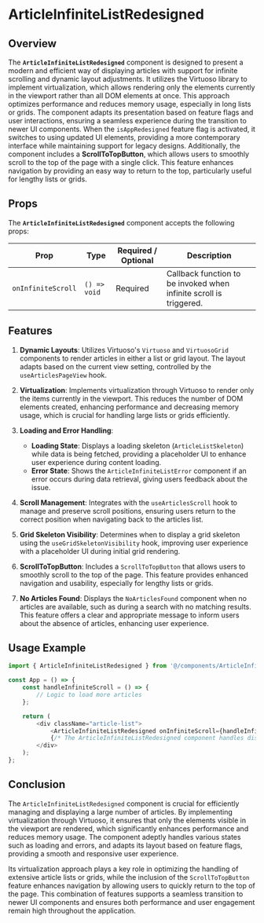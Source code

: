 # ArticleInfiniteListRedesigned

## Overview
The **`ArticleInfiniteListRedesigned`** component is designed to present a modern and efficient way of displaying articles with support for infinite scrolling and dynamic layout adjustments. It utilizes the Virtuoso library to implement virtualization, which allows rendering only the elements currently in the viewport rather than all DOM elements at once. This approach optimizes performance and reduces memory usage, especially in long lists or grids. The component adapts its presentation based on feature flags and user interactions, ensuring a seamless experience during the transition to newer UI components. When the `isAppRedesigned` feature flag is activated, it switches to using updated UI elements, providing a more contemporary interface while maintaining support for legacy designs.
Additionally, the component includes a **ScrollToTopButton**, which allows users to smoothly scroll to the top of the page with a single click. This feature enhances navigation by providing an easy way to return to the top, particularly useful for lengthy lists or grids.

## Props
The **`ArticleInfiniteListRedesigned`** component accepts the following props:

| Prop               | Type                  | Required / Optional | Description                                             |
|--------------------|-----------------------|----------------------|---------------------------------------------------------|
| `onInfiniteScroll` | `() => void`          | Required             | Callback function to be invoked when infinite scroll is triggered. |

## Features

1. **Dynamic Layouts**: Utilizes Virtuoso's `Virtuoso` and `VirtuosoGrid` components to render articles in either a list or grid layout. The layout adapts based on the current view setting, controlled by the `useArticlesPageView` hook.

2. **Virtualization**: Implements virtualization through Virtuoso to render only the items currently in the viewport. This reduces the number of DOM elements created, enhancing performance and decreasing memory usage, which is crucial for handling large lists or grids efficiently.

3. **Loading and Error Handling**:
    - **Loading State**: Displays a loading skeleton (`ArticleListSkeleton`) while data is being fetched, providing a placeholder UI to enhance user experience during content loading.
    - **Error State**: Shows the `ArticleInfiniteListError` component if an error occurs during data retrieval, giving users feedback about the issue.

4. **Scroll Management**: Integrates with the `useArticlesScroll` hook to manage and preserve scroll positions, ensuring users return to the correct position when navigating back to the articles list.

5. **Grid Skeleton Visibility**: Determines when to display a grid skeleton using the `useGridSkeletonVisibility` hook, improving user experience with a placeholder UI during initial grid rendering.

6. **ScrollToTopButton**: Includes a `ScrollToTopButton` that allows users to smoothly scroll to the top of the page. This feature provides enhanced navigation and usability, especially for lengthy lists or grids.

7. **No Articles Found**: Displays the `NoArticlesFound` component when no articles are available, such as during a search with no matching results. This feature offers a clear and appropriate message to inform users about the absence of articles, enhancing user experience.


## Usage Example
```typescript jsx
import { ArticleInfiniteListRedesigned } from '@/components/ArticleInfiniteListRedesigned';

const App = () => {
    const handleInfiniteScroll = () => {
        // Logic to load more articles
    };

    return (
        <div className="article-list">
            <ArticleInfiniteListRedesigned onInfiniteScroll={handleInfiniteScroll} />
            {/* The ArticleInfiniteListRedesigned component handles displaying and scrolling through a list of articles */}
        </div>
    );
};

```
 ## Conclusion 
The `ArticleInfiniteListRedesigned` component is crucial for efficiently managing and displaying a large number of articles. By implementing virtualization through Virtuoso, it ensures that only the elements visible in the viewport are rendered, which significantly enhances performance and reduces memory usage. The component adeptly handles various states such as loading and errors, and adapts its layout based on feature flags, providing a smooth and responsive user experience.

Its virtualization approach plays a key role in optimizing the handling of extensive article lists or grids, while the inclusion of the `ScrollToTopButton` feature enhances navigation by allowing users to quickly return to the top of the page. This combination of features supports a seamless transition to newer UI components and ensures both performance and user engagement remain high throughout the application.
